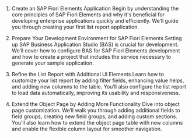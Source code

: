 1. Create an SAP Fiori Elements Application
     Begin by understanding the core principles of SAP Fiori Elements and why it's beneficial for developing enterprise applications quickly and efficiently. We’ll guide you through creating your first list report application.

2. Prepare Your Development Environment for SAP Fiori Elements
     Setting up SAP Business Application Studio (BAS) is crucial for development. We’ll cover how to configure BAS for SAP Fiori Elements development and how to create a project that includes the service necessary to generate your sample application.

3. Refine the List Report with Additional UI Elements
     Learn how to customize your list report by adding filter fields, enhancing value helps, and adding new columns to the table. You’ll also configure the list report to load data automatically, improving its usability and responsiveness.

4. Extend the Object Page by Adding More Functionality
     Dive into object page customization. We’ll walk you through adding additional fields to field groups, creating new field groups, and adding custom sections. You’ll also learn how to extend the object page table with new columns and enable the flexible column layout for smoother navigation.
